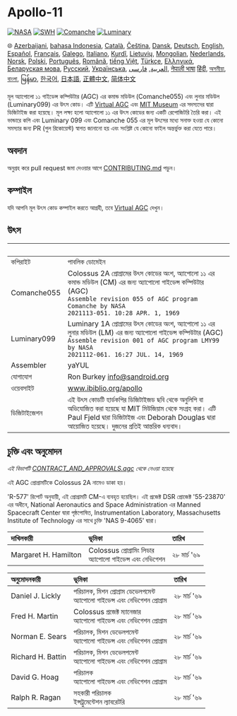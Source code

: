 # Apollo-11

[![NASA][1]][2]
[![SWH]][SWH_URL]
[![Comanche]][ComancheMilestone]
[![Luminary]][LuminaryMilestone]

🌐
[Azerbaijani][AZ],
[bahasa Indonesia][ID],
[Català][CA],
[Čeština][CZ],
[Dansk][DA],
[Deutsch][DE],
[English][EN],
[Español][ES],
[Français][FR],
[Galego][GL],
[Italiano][IT],
[Kurdî][KU],
[Lietuvių][LT],
[Mongolian][MN],
[Nederlands][NL],
[Norsk][NO],
[Polski][PL],
[Português][PT_BR],
[Română][RO],
[tiếng Việt][VI],
[Türkçe][TR],
[Ελληνικά][GR],
[Беларуская мова][BE],
[Русский][RU],
[Українська][UK],
[العربية][AR],
[فارسی][FA],
[नेपाली भाषा][NE]
[हिंदी][HI_IN],
[অসমীয়া][AS_IN],
[বাংলা][BD_BN],
[မြန်မာ][MM],
[한국어][KO_KR],
[日本語][JA],
[正體中文][ZH_TW],
[简体中文][ZH_CN]

[AR]:README.ar.md
[AS_IN]:README.as_in.md
[AZ]:README.az.md
[BD_BN]:README.bd_bn.md
[BE]:README.be.md
[CA]:README.ca.md
[CZ]:README.cz.md
[DA]:README.da.md
[DE]:README.de.md
[EN]:../README.md
[ES]:README.es.md
[FA]:README.fa.md
[FR]:README.fr.md
[GL]:README.gl.md
[GR]:README.gr.md
[HI_IN]:README.hi_in.md
[ID]:README.id.md
[IT]:README.it.md
[JA]:README.ja.md
[KO_KR]:README.ko_kr.md
[KU]:README.ku.md
[LT]:README.lt.md
[MM]:README.mm.md
[MN]:README.mn.md
[NE]:README.ne.md
[NL]:README.nl.md
[NO]:README.no.md
[PL]:README.pl.md
[PT_BR]:README.pt_br.md
[RO]:README.ro.md
[RU]:README.ru.md
[TR]:README.tr.md
[UK]:README.uk.md
[VI]:README.vi.md
[ZH_CN]:README.zh_cn.md
[ZH_TW]:README.zh_tw.md

মূল অ্যাপোলো ১১ গাইডেন্স কম্পিউটার (AGC) এর কমান্ড মডিউল (Comanche055) এবং লুনার মডিউল (Luminary099) এর উৎস কোড। এটি [Virtual AGC][3] এবং [MIT Museum][4] এর সদস্যদের দ্বারা ডিজিটাইজ করা হয়েছে। মূল লক্ষ্য হলো অ্যাপোলো ১১ এর উৎস কোডের জন্য একটি রেপোজিটরি তৈরি করা। এই ভান্ডারে কপি এবং Luminary 099 এবং Comanche 055 এর মূল উৎসের মধ্যে সনাক্ত হওয়া যে কোনো সমস্যার জন্য PR (পুল রিকোয়েস্ট) স্বাগত জানানো হয় এবং সংশ্লিষ্ট যে কোনো ফাইল অন্তর্ভুক্ত করা যেতে পারে।

## অবদান

অনুগ্রহ করে pull request জমা দেওয়ার আগে [CONTRIBUTING.md][7] পড়ুন।

## কম্পাইল

যদি আপনি মূল উৎস কোড কম্পাইল করতে আগ্রহী, তবে [Virtual AGC][8] দেখুন।

## উৎস

&nbsp;         | &nbsp;
:------------- | :-----
কপিরাইট       | পাবলিক ডোমেইন
Comanche055    | Colossus 2A প্রোগ্রামের উৎস কোডের অংশ, অ্যাপোলো ১১ এর কমান্ড মডিউল (CM) এর জন্য অ্যাপোলো গাইডেন্স কম্পিউটার (AGC)<br>`Assemble revision 055 of AGC program Comanche by NASA`<br>`2021113-051. 10:28 APR. 1, 1969`
Luminary099    | Luminary 1A প্রোগ্রামের উৎস কোডের অংশ, অ্যাপোলো ১১ এর লুনার মডিউল (LM) এর জন্য অ্যাপোলো গাইডেন্স কম্পিউটার (AGC)<br>`Assemble revision 001 of AGC program LMY99 by NASA`<br>`2021112-061. 16:27 JUL. 14, 1969`
Assembler      | yaYUL
যোগাযোগ        | Ron Burkey <info@sandroid.org>
ওয়েবসাইট       | www.ibiblio.org/apollo
ডিজিটাইজেশন     | এই উৎস কোডটি হার্ডকপির ডিজিটাইজড ছবি থেকে অনুলিপি বা অভিযোজিত করা হয়েছে যা MIT মিউজিয়াম থেকে সংগ্রহ করা। এটি Paul Fjeld দ্বারা ডিজিটাইজ এবং Deborah Douglas দ্বারা আয়োজিত হয়েছে। দুজনের প্রতিই আন্তরিক ধন্যবাদ।

## চুক্তি এবং অনুমোদন

*এই বিভাগটি [CONTRACT_AND_APPROVALS.agc] থেকে নেওয়া হয়েছে*

এই AGC প্রোগ্রামটিকে Colossus 2A নামেও ডাকা হয়।

'R-577' রিপোর্ট অনুযায়ী, এই প্রোগ্রামটি CM-এ ব্যবহৃত হয়েছিল। এই প্রজেক্ট DSR প্রোজেক্ট '55-23870' এর অধীনে, National Aeronautics and Space Administration এর Manned Spacecraft Center দ্বারা পৃষ্ঠপোষিত, Instrumentation Laboratory, Massachusetts Institute of Technology এর সাথে চুক্তি 'NAS 9-4065' দ্বারা।

দাখিলকারী             | ভূমিকা | তারিখ
:------------------- | :--- | :---
Margaret H. Hamilton | Colossus প্রোগ্রামিং লিডার<br>অ্যাপোলো গাইডেন্স এবং নেভিগেশন | ২৮ মার্চ '৬৯

অনুমোদনকারী          | ভূমিকা | তারিখ
:---------------- | :--- | :---
Daniel J. Lickly  | পরিচালক, মিশন প্রোগ্রাম ডেভেলপমেন্ট<br>অ্যাপোলো গাইডেন্স এবং নেভিগেশন প্রোগ্রাম | ২৮ মার্চ '৬৯
Fred H. Martin    | Colossus প্রজেক্ট ম্যানেজার<br>অ্যাপোলো গাইডেন্স এবং নেভিগেশন প্রোগ্রাম | ২৮ মার্চ '৬৯
Norman E. Sears   | পরিচালক, মিশন ডেভেলপমেন্ট<br>অ্যাপোলো গাইডেন্স এবং নেভিগেশন প্রোগ্রাম | ২৮ মার্চ '৬৯
Richard H. Battin | পরিচালক, মিশন ডেভেলপমেন্ট<br>অ্যাপোলো গাইডেন্স এবং নেভিগেশন প্রোগ্রাম | ২৮ মার্চ '৬৯
David G. Hoag     | পরিচালক<br>অ্যাপোলো গাইডেন্স এবং নেভিগেশন প্রোগ্রাম | ২৮ মার্চ '৬৯
Ralph R. Ragan    | সহকারী পরিচালক<br>ইন্সট্রুমেন্টেশন ল্যাবরেটরি | ২৮ মার্চ '৬৯

[CONTRACT_AND_APPROVALS.agc]:https://github.com/chrislgarry/Apollo-11/blob/master/Comanche055/CONTRACT_AND_APPROVALS.agc
[1]:https://flat.badgen.net/badge/NASA/Mission%20Overview/0B3D91
[2]:https://www.nasa.gov/mission_pages/apollo/missions/apollo11.html
[3]:http://www.ibiblio.org/apollo/
[4]:http://web.mit.edu/museum/
[5]:http://www.ibiblio.org/apollo/ScansForConversion/Luminary099/
[6]:http://www.ibiblio.org/apollo/ScansForConversion/Comanche055/
[7]:https://github.com/chrislgarry/Apollo-11/blob/master/CONTRIBUTING.md
[8]:https://github.com/rburkey2005/virtualagc
[SWH]:https://flat.badgen.net/badge/Software%20Heritage/Archive/0B3D91
[SWH_URL]:https://archive.softwareheritage.org/browse/origin/https://github.com/chrislgarry/Apollo-11/
[Comanche]:https://flat.badgen.net/github/milestones/chrislgarry/Apollo-11/1
[ComancheMilestone]:https://github.com/chrislgarry/Apollo-11/milestone/1
[Luminary]:https://flat.badgen.net/github/milestones/chrislgarry/Apollo-11/2
[LuminaryMilestone]:https://github.com/chrislgarry/Apollo-11/milestone/2
